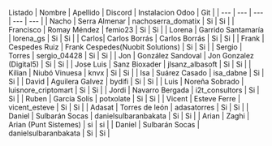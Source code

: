 Listado
| Nombre | Apellido | Discord | Instalacion Odoo | Git | 
| --- | --- | --- | --- | --- |
| Nacho | Serra Almenar | nachoserra_domatix | Si | Si | 
| Francisco | Romay Méndez | femio23 | Si | Si | 
| Lorena | Garrido Santamaría | lorena_gs | Si | Si | 
| Carlos| Carlos Borrás | Carlos Borrás      | Si | Si | 
| Frank | Cespedes Ruiz | Frank Cespedes(Nuobit Solutions) | Si | Si | 
| Sergio | Torres | sergio_04428 | Si | Si | 
| Jon | González Sandoval | Jon Gonzalez (Digital5) | Si | Si | 
| Jose Luis | Sanz Bioxader | jlsanz_albasoft | Si | Si | 
| Kilian | Niubó Vinuesa | knvx | Si | Si | 
| Isa | Suárez Casado | isa_dabne | Si | Si | 
| David | Aguilera Galvez | bydifi | Si | Si | 
| Luis | Noreña Sobrado | luisnore_criptomart | Si | Si | 
| Jordi | Navarro Bergada | i2t_consultors | Si | Si | 
| Ruben | García Solís | potxolate | Si | Si | 
| Vicent | Esteve Ferre | vicent_esteve | Si | Si | 
| Adasat | Torres de león | adasatorres | Si | Si | 
| Daniel | Sulbarán Socas | danielsulbaranbakata | Si | Si | 
| Arian | Zaghi | Arian (Punt Sistemes) | si | si |
| Daniel | Sulbarán Socas | danielsulbaranbakata | Si | Si |
